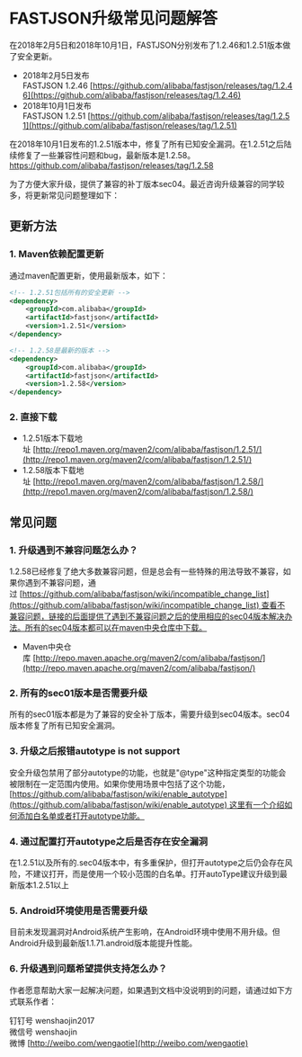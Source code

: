 # FASTJSON升级常见问题解答

在2018年2月5日和2018年10月1日，FASTJSON分别发布了1.2.46和1.2.51版本做了安全更新。

- 2018年2月5日发布FASTJSON 1.2.46 [https://github.com/alibaba/fastjson/releases/tag/1.2.46](https://github.com/alibaba/fastjson/releases/tag/1.2.46)
- 2018年10月1日发布FASTJSON 1.2.51 [https://github.com/alibaba/fastjson/releases/tag/1.2.51](https://github.com/alibaba/fastjson/releases/tag/1.2.51)

在2018年10月1日发布的1.2.51版本中，修复了所有已知安全漏洞。在1.2.51之后陆续修复了一些兼容性问题和bug，最新版本是1.2.58。
https://github.com/alibaba/fastjson/releases/tag/1.2.58

为了方便大家升级，提供了兼容的补丁版本sec04。最近咨询升级兼容的同学较多，将更新常见问题整理如下：

<a name="47bb9a7b"></a>
## 更新方法

<a name="0288f5bf"></a>
### 1. Maven依赖配置更新

通过maven配置更新，使用最新版本，如下：

```xml
<!-- 1.2.51包括所有的安全更新 -->
<dependency>
    <groupId>com.alibaba</groupId>
    <artifactId>fastjson</artifactId>
    <version>1.2.51</version>
</dependency>

<!-- 1.2.58是最新的版本 -->
<dependency>
    <groupId>com.alibaba</groupId>
    <artifactId>fastjson</artifactId>
    <version>1.2.58</version>
</dependency>
```

<a name="618ab5e4"></a>
### 2. 直接下载

- 1.2.51版本下载地址 [http://repo1.maven.org/maven2/com/alibaba/fastjson/1.2.51/](http://repo1.maven.org/maven2/com/alibaba/fastjson/1.2.51/)
- 1.2.58版本下载地址 [http://repo1.maven.org/maven2/com/alibaba/fastjson/1.2.58/](http://repo1.maven.org/maven2/com/alibaba/fastjson/1.2.58/)

<a name="50d52dd9"></a>
## 常见问题

<a name="4daeaf62"></a>
### 1. 升级遇到不兼容问题怎么办？

1.2.58已经修复了绝大多数兼容问题，但是总会有一些特殊的用法导致不兼容，如果你遇到不兼容问题，通过 [https://github.com/alibaba/fastjson/wiki/incompatible_change_list](https://github.com/alibaba/fastjson/wiki/incompatible_change_list) 查看不兼容问题，链接的后面提供了遇到不兼容问题之后的使用相应的sec04版本解决办法。所有的sec04版本都可以在maven中央仓库中下载。

- Maven中央仓库 [http://repo.maven.apache.org/maven2/com/alibaba/fastjson/](http://repo.maven.apache.org/maven2/com/alibaba/fastjson/)

<a name="89c7d396"></a>

### 2. 所有的sec01版本是否需要升级
所有的sec01版本都是为了兼容的安全补丁版本，需要升级到sec04版本。sec04版本修复了所有已知安全漏洞。

### 3. 升级之后报错autotype is not support

安全升级包禁用了部分autotype的功能，也就是"@type"这种指定类型的功能会被限制在一定范围内使用。如果你使用场景中包括了这个功能，[https://github.com/alibaba/fastjson/wiki/enable_autotype](https://github.com/alibaba/fastjson/wiki/enable_autotype) 这里有一个介绍如何添加白名单或者打开autotype功能。

<a name="af0a88cf"></a>
### 4. 通过配置打开autotype之后是否存在安全漏洞

在1.2.51以及所有的.sec04版本中，有多重保护，但打开autotype之后仍会存在风险，不建议打开，而是使用一个较小范围的白名单。打开autoType建议升级到最新版本1.2.51以上

<a name="3e2636c8"></a>
### 5. Android环境使用是否需要升级

目前未发现漏洞对Android系统产生影响，在Android环境中使用不用升级。但Android升级到最新版1.1.71.android版本能提升性能。

<a name="a3b7cbe5"></a>
### 6. 升级遇到问题希望提供支持怎么办？

作者愿意帮助大家一起解决问题，如果遇到文档中没说明到的问题，请通过如下方式联系作者：

钉钉号 wenshaojin2017<br />微信号 wenshaojin<br />微博 [http://weibo.com/wengaotie](http://weibo.com/wengaotie)

